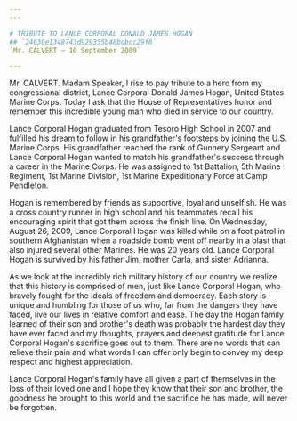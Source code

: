 ```yaml
---
---

# TRIBUTE TO LANCE CORPORAL DONALD JAMES HOGAN
## `24630e1348743d929355b48bcbcc29f8`
`Mr. CALVERT — 10 September 2009`

---
```



Mr. CALVERT. Madam Speaker, I rise to pay tribute to a hero from my 
congressional district, Lance Corporal Donald James Hogan, United 
States Marine Corps. Today I ask that the House of Representatives 
honor and remember this incredible young man who died in service to our 
country.

Lance Corporal Hogan graduated from Tesoro High School in 2007 and 
fulfilled his dream to follow in his grandfather's footsteps by joining 
the U.S. Marine Corps. His grandfather reached the rank of Gunnery 
Sergeant and Lance Corporal Hogan wanted to match his grandfather's 
success through a career in the Marine Corps. He was assigned to 1st 
Battalion, 5th Marine Regiment, 1st Marine Division, 1st Marine 
Expeditionary Force at Camp Pendleton.

Hogan is remembered by friends as supportive, loyal and unselfish. He 
was a cross country runner in high school and his teammates recall his 
encouraging spirit that got them across the finish line. On Wednesday, 
August 26, 2009, Lance Corporal Hogan was killed while on a foot patrol 
in southern Afghanistan when a roadside bomb went off nearby in a blast 
that also injured several other Marines. He was 20 years old. Lance 
Corporal Hogan is survived by his father Jim, mother Carla, and sister 
Adrianna.

As we look at the incredibly rich military history of our country we 
realize that this history is comprised of men, just like Lance Corporal 
Hogan, who bravely fought for the ideals of freedom and democracy. Each 
story is unique and humbling for those of us who, far from the dangers 
they have faced, live our lives in relative comfort and ease. The day 
the Hogan family learned of their son and brother's death was probably 
the hardest day they have ever faced and my thoughts, prayers and 
deepest gratitude for Lance Corporal Hogan's sacrifice goes out to 
them. There are no words that can relieve their pain and what words I 
can offer only begin to convey my deep respect and highest 
appreciation.

Lance Corporal Hogan's family have all given a part of themselves in 
the loss of their loved one and I hope they know that their son and 
brother, the goodness he brought to this world and the sacrifice he has 
made, will never be forgotten.
